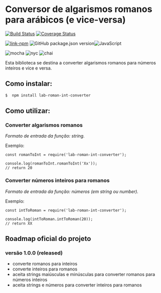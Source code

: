 # Conversor de algarismos romanos para arábicos (e vice-versa)

[![Build Status](https://travis-ci.org/hlays/lab-roman-int-converter.svg?branch=master)](https://travis-ci.org/hlays/lab-roman-int-converter)
[![Coverage Status](https://coveralls.io/repos/github/hlays/lab-roman-int-converter/badge.svg?branch=master)](https://coveralls.io/github/hlays/lab-roman-int-converter?branch=master)

[![link-npm](https://img.shields.io/badge/link-npm-red.svg)](https://www.npmjs.com/package/lab-roman-int-converter)
![GitHub package.json version](https://img.shields.io/github/package-json/v/hlays/lab-roman-int-converter.svg)![JavaScript](https://img.shields.io/badge/-JavaScript-yellow.svg)

![mocha](https://img.shields.io/badge/-mocha-yellowgreen.svg)
![nyc](https://img.shields.io/badge/-nyc-brightgreen.svg)
![chai](https://img.shields.io/badge/-chai-orange.svg)

Esta biblioteca se destina a converter algarismos romanos para números inteiros e vice e versa.

## Como instalar:

```bash
$  npm install lab-roman-int-converter
```

## Como utilizar:

### Converter algarismos romanos

*Formato de entrada da função: string.*

Exemplo:

```node
const romanToInt = require('lab-roman-int-converter');

console.log(romanToInt.romanToInt('Xx'));
// return 20
```

### Converter números inteiros para romanos
*Formato de entrada da função: números (em string ou number).*

Exemplo:

```
const intToRoman = require('lab-roman-int-converter');

console.log(intToRoman.intToRoman(20));
// return XX
```

## Roadmap oficial do projeto

### versão 1.0.0 (released)
* converte romanos para inteiros
* converte inteiros para romanos
* aceita strings maiúsculas e minúsculas para converter romanos para números inteiros
* aceita strings e números para converter inteiros para romanos
